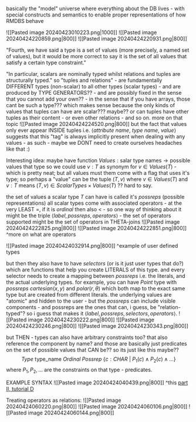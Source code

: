 basically the "model" universe where everything about the DB lives - with special constructs and semantics to enable proper representations of how RMDBS behave

![[Pasted image 20240423010223.png|1000]]
![[Pasted image 20240424220859.png|800]]
![[Pasted image 20240424220931.png|800]]

"Fourth, we have said a type is a set of values (more precisely, a named set of values), but it would be more correct to say it is the set of all values that satisfy a certain type constraint."


"In particular, scalars are nominally typed whilst relations and tuples are structurally typed." 
so "tuples and relations" - are fundamentally DIFFERENT types (non-scalar) to all other types (scalar types) - and are produced by TYPE GENERATORS?? - and are possibly fixed in the sense that you cannot add your own?? - in the sense that if you have arrays, those cant be such a type??? which makes sense because the only kinds of values that tuples can have are scalar??? maybe?? or can tuples have other tuples as their content - or even other relations - and so on. more on that topic
![[Pasted image 20240424224520.png|800]]
but the fact that values only ever appear INSIDE tuples i.e. $\langle attribute \ name, \ type \ name, \ value \rangle$ suggests that this "tag" is always implicitly present when dealing with any values - as such - maybe we DONT need to create ourselves headaches like that :)

Interesting idea: maybe have function $Values: \text{salar type names} \to \text{possible values that type}$ so we could use $v: T$ as synonym for $v \in Values(T)$ - which is pretty neat; but all values must them come with a flag that uses it's type; so perhaps a "value" can be the tuple $(T,v)$ where $v \in Values(T)$ and $v: T$ means $(T,v) \in ScalarTypes \times Values(T)$ ?? hard to say. 

the set of values a scalar type $T$ can have is called it's $possreps$ (possible representations) all scalar types come with associated operators - at the very LEAST $=$, if it is *ordinal* then also $<$ - so one way of thinking about it might be the triple $\langle label, possreps, operators \rangle$ - the set of operators supported might be the set of operators in THETA-joins 
![[Pasted image 20240424222825.png|800]]
![[Pasted image 20240424222851.png|800]]
^more on what are operators


![[Pasted image 20240424032914.png|800]]
^example of user defined types

but then they also have to have *selectors* (or is it just user types that do?) which are functions that help you create LITERALS of this type. and every selector needs to create a mapping between $possreps$ i.e. the literals, and the actual underlying types. for example, you can have $Point$ type with $possreps$ $cartesian(x,y)$ and $polar (r,\theta)$ which both map to the exact same type but are created from different literals. the underlying values are "atomic" and hidden to the user - but the $possreps$ can include visible components - and possreps are the ones that can, i guess, be "relation-typed"? so i guess that makes it $\langle label, possreps, selectors, operators \rangle$. 
![[Pasted image 20240424230222.png|800]]
![[Pasted image 20240424230246.png|800]]
![[Pasted image 20240424230343.png|800]]



but THEN - types can also have arbitrary constraints too? that also reference the component by name? and those are basically just predicates on the set of possible values that CAN be?? so its just like this maybe?? 
$$Type \ \text{type\_name} \ Ordinal \ Possrep \ \{ c : CHAR \ | \ P_{1}(c) \wedge P_{2}(c) \wedge \dots \}$$
where $P_{1},P_{2}, \dots$ are the constraints on that type - predicates. 

EXAMPLE SYNTAX
![[Pasted image 20240424040439.png|800]]
^this [part II, tutorial D](https://www.dcs.warwick.ac.uk/~hugh/TTM/DTATRM.pdf)

Treating operators as relations:
![[Pasted image 20240424060220.png|800]]
![[Pasted image 20240424060106.png|800]]
![[Pasted image 20240424060144.png|800]]
